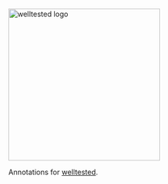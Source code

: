 <p align="left">
<br>
<a href = 'https://welltested.ai'>
<img src="https://uploads-ssl.webflow.com/63fed97cb965c602b3636394/63ff15a3db9a4f6168975983_welltested.ai.svg" width="300" alt="welltested logo" />
</a>
<br>
</p>

Annotations for [welltested](https://pub.dev/packages/welltested).

